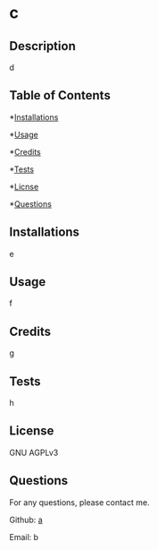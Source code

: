 # c 
## Description 
 d 
## Table of Contents 
 *[Installations](#installations) 

 *[Usage](#usage) 

 *[Credits](#credits) 

 *[Tests](#test) 

 *[Licnse](#license) 

 *[Questions](#questions) 
## Installations 
 e 
## Usage 
 f 
## Credits 
 g 
## Tests 
 h 
## License 
 GNU AGPLv3 
## Questions 
 For any questions, please contact me. 

 Github: [a](github.com/a) 

 Email: b